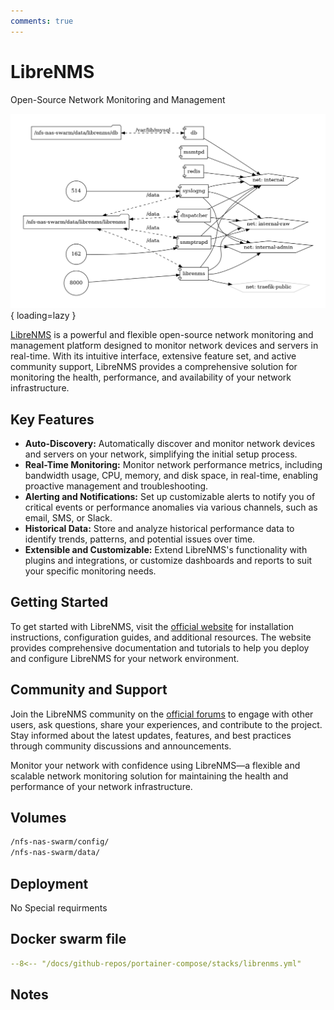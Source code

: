 ```yaml
---
comments: true
---
```


# LibreNMS

Open-Source Network Monitoring and Management

![librenms diagram](../assets/diagrams/librenms.png){ loading=lazy }

[LibreNMS](https://www.librenms.org/) is a powerful and flexible open-source network monitoring and management platform designed to monitor network devices and servers in real-time. With its intuitive interface, extensive feature set, and active community support, LibreNMS provides a comprehensive solution for monitoring the health, performance, and availability of your network infrastructure.

## Key Features

- **Auto-Discovery:** Automatically discover and monitor network devices and servers on your network, simplifying the initial setup process.
- **Real-Time Monitoring:** Monitor network performance metrics, including bandwidth usage, CPU, memory, and disk space, in real-time, enabling proactive management and troubleshooting.
- **Alerting and Notifications:** Set up customizable alerts to notify you of critical events or performance anomalies via various channels, such as email, SMS, or Slack.
- **Historical Data:** Store and analyze historical performance data to identify trends, patterns, and potential issues over time.
- **Extensible and Customizable:** Extend LibreNMS's functionality with plugins and integrations, or customize dashboards and reports to suit your specific monitoring needs.

## Getting Started

To get started with LibreNMS, visit the [official website](https://www.librenms.org/) for installation instructions, configuration guides, and additional resources. The website provides comprehensive documentation and tutorials to help you deploy and configure LibreNMS for your network environment.

## Community and Support

Join the LibreNMS community on the [official forums](https://community.librenms.org/) to engage with other users, ask questions, share your experiences, and contribute to the project. Stay informed about the latest updates, features, and best practices through community discussions and announcements.

Monitor your network with confidence using LibreNMS—a flexible and scalable network monitoring solution for maintaining the health and performance of your network infrastructure.


## Volumes

```bash
/nfs-nas-swarm/config/
/nfs-nas-swarm/data/
```

## Deployment
No Special requirments

## Docker swarm file
``` yaml linenums="1" 
--8<-- "/docs/github-repos/portainer-compose/stacks/librenms.yml"
```

## Notes

